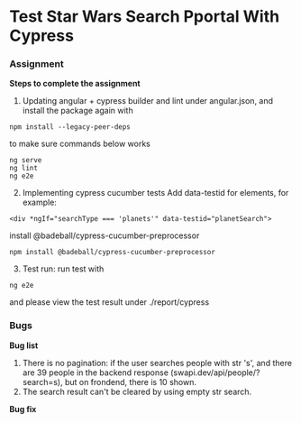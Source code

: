 <h1><B>Test Star Wars Search Pportal With Cypress</B></h1>

<h3><B>Assignment</B></h3>

<B>Steps to complete the assignment</B>

1. Updating angular + cypress builder and lint under angular.json, and install the package again with 
```
npm install --legacy-peer-deps
```
to make sure commands below works
```
ng serve
ng lint
ng e2e
```

2. Implementing cypress cucumber tests
Add data-testid for elements, for example:
```
<div *ngIf="searchType === 'planets'" data-testid="planetSearch">
```
install @badeball/cypress-cucumber-preprocessor
```
npm install @badeball/cypress-cucumber-preprocessor
```

3. Test run:
run test with 
```
ng e2e
```
and please view the test result under ./report/cypress


<h3><B>Bugs</B></h3>

<B>Bug list</B>
1. There is no pagination: if the user searches people with str 's', and there are 39 people in the backend response (swapi.dev/api/people/?search=s), but on frondend, there is 10 shown.
2. The search result can't be cleared by using empty str search. 

<B>Bug fix</B>
